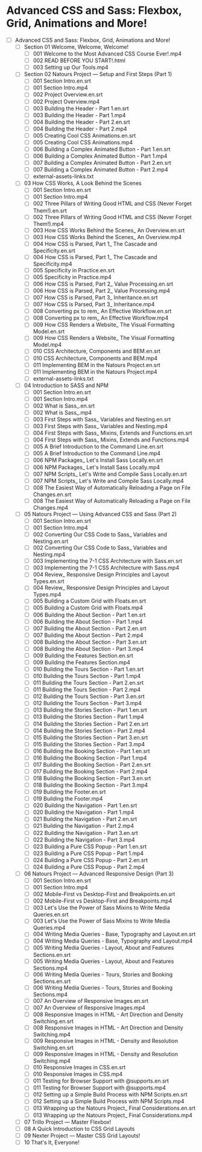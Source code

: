 # Advanced CSS and Sass: Flexbox, Grid, Animations and More!

- [ ] Advanced CSS and Sass: Flexbox, Grid, Animations and More!
  - [ ] Section 01 Welcome, Welcome, Welcome!
    - [ ] 001 Welcome to the Most Advanced CSS Course Ever!.mp4
    - [ ] 002 READ BEFORE YOU START!.html
    - [ ] 003 Setting up Our Tools.mp4
  - [ ] Section 02 Natours Project — Setup and First Steps (Part 1)
    - [ ] 001 Section Intro.en.srt
    - [ ] 001 Section Intro.mp4
    - [ ] 002 Project Overview.en.srt
    - [ ] 002 Project Overview.mp4
    - [ ] 003 Building the Header - Part 1.en.srt
    - [ ] 003 Building the Header - Part 1.mp4
    - [ ] 004 Building the Header - Part 2.en.srt
    - [ ] 004 Building the Header - Part 2.mp4
    - [ ] 005 Creating Cool CSS Animations.en.srt
    - [ ] 005 Creating Cool CSS Animations.mp4
    - [ ] 006 Building a Complex Animated Button - Part 1.en.srt
    - [ ] 006 Building a Complex Animated Button - Part 1.mp4
    - [ ] 007 Building a Complex Animated Button - Part 2.en.srt
    - [ ] 007 Building a Complex Animated Button - Part 2.mp4
    - [ ] external-assets-links.txt
  - [ ] 03 How CSS Works, A Look Behind the Scenes
    - [ ] 001 Section Intro.en.srt
    - [ ] 001 Section Intro.mp4
    - [ ] 002 Three Pillars of Writing Good HTML and CSS (Never Forget Them!).en.srt
    - [ ] 002 Three Pillars of Writing Good HTML and CSS (Never Forget Them!).mp4
    - [ ] 003 How CSS Works Behind the Scenes_ An Overview.en.srt
    - [ ] 003 How CSS Works Behind the Scenes_ An Overview.mp4
    - [ ] 004 How CSS is Parsed, Part 1_ The Cascade and Specificity.en.srt
    - [ ] 004 How CSS is Parsed, Part 1_ The Cascade and Specificity.mp4
    - [ ] 005 Specificity in Practice.en.srt
    - [ ] 005 Specificity in Practice.mp4
    - [ ] 006 How CSS is Parsed, Part 2_ Value Processing.en.srt
    - [ ] 006 How CSS is Parsed, Part 2_ Value Processing.mp4
    - [ ] 007 How CSS is Parsed, Part 3_ Inheritance.en.srt
    - [ ] 007 How CSS is Parsed, Part 3_ Inheritance.mp4
    - [ ] 008 Converting px to rem_ An Effective Workflow.en.srt
    - [ ] 008 Converting px to rem_ An Effective Workflow.mp4
    - [ ] 009 How CSS Renders a Website_ The Visual Formatting Model.en.srt
    - [ ] 009 How CSS Renders a Website_ The Visual Formatting Model.mp4
    - [ ] 010 CSS Architecture, Components and BEM.en.srt
    - [ ] 010 CSS Architecture, Components and BEM.mp4
    - [ ] 011 Implementing BEM in the Natours Project.en.srt
    - [ ] 011 Implementing BEM in the Natours Project.mp4
    - [ ] external-assets-links.txt
  - [ ] 04 Introduction to SASS and NPM
    - [ ] 001 Section Intro.en.srt
    - [ ] 001 Section Intro.mp4
    - [ ] 002 What is Sass_.en.srt
    - [ ] 002 What is Sass_.mp4
    - [ ] 003 First Steps with Sass_ Variables and Nesting.en.srt
    - [ ] 003 First Steps with Sass_ Variables and Nesting.mp4
    - [ ] 004 First Steps with Sass_ Mixins, Extends and Functions.en.srt
    - [ ] 004 First Steps with Sass_ Mixins, Extends and Functions.mp4
    - [ ] 005 A Brief Introduction to the Command Line.en.srt
    - [ ] 005 A Brief Introduction to the Command Line.mp4
    - [ ] 006 NPM Packages_ Let's Install Sass Locally.en.srt
    - [ ] 006 NPM Packages_ Let's Install Sass Locally.mp4
    - [ ] 007 NPM Scripts_ Let's Write and Compile Sass Locally.en.srt
    - [ ] 007 NPM Scripts_ Let's Write and Compile Sass Locally.mp4
    - [ ] 008 The Easiest Way of Automatically Reloading a Page on File Changes.en.srt
    - [ ] 008 The Easiest Way of Automatically Reloading a Page on File Changes.mp4
  - [ ] 05 Natours Project — Using Advanced CSS and Sass (Part 2)
    - [ ] 001 Section Intro.en.srt
    - [ ] 001 Section Intro.mp4
    - [ ] 002 Converting Our CSS Code to Sass_ Variables and Nesting.en.srt
    - [ ] 002 Converting Our CSS Code to Sass_ Variables and Nesting.mp4
    - [ ] 003 Implementing the 7-1 CSS Architecture with Sass.en.srt
    - [ ] 003 Implementing the 7-1 CSS Architecture with Sass.mp4
    - [ ] 004 Review_ Responsive Design Principles and Layout Types.en.srt
    - [ ] 004 Review_ Responsive Design Principles and Layout Types.mp4
    - [ ] 005 Building a Custom Grid with Floats.en.srt
    - [ ] 005 Building a Custom Grid with Floats.mp4
    - [ ] 006 Building the About Section - Part 1.en.srt
    - [ ] 006 Building the About Section - Part 1.mp4
    - [ ] 007 Building the About Section - Part 2.en.srt
    - [ ] 007 Building the About Section - Part 2.mp4
    - [ ] 008 Building the About Section - Part 3.en.srt
    - [ ] 008 Building the About Section - Part 3.mp4
    - [ ] 009 Building the Features Section.en.srt
    - [ ] 009 Building the Features Section.mp4
    - [ ] 010 Building the Tours Section - Part 1.en.srt
    - [ ] 010 Building the Tours Section - Part 1.mp4
    - [ ] 011 Building the Tours Section - Part 2.en.srt
    - [ ] 011 Building the Tours Section - Part 2.mp4
    - [ ] 012 Building the Tours Section - Part 3.en.srt
    - [ ] 012 Building the Tours Section - Part 3.mp4
    - [ ] 013 Building the Stories Section - Part 1.en.srt
    - [ ] 013 Building the Stories Section - Part 1.mp4
    - [ ] 014 Building the Stories Section - Part 2.en.srt
    - [ ] 014 Building the Stories Section - Part 2.mp4
    - [ ] 015 Building the Stories Section - Part 3.en.srt
    - [ ] 015 Building the Stories Section - Part 3.mp4
    - [ ] 016 Building the Booking Section - Part 1.en.srt
    - [ ] 016 Building the Booking Section - Part 1.mp4
    - [ ] 017 Building the Booking Section - Part 2.en.srt
    - [ ] 017 Building the Booking Section - Part 2.mp4
    - [ ] 018 Building the Booking Section - Part 3.en.srt
    - [ ] 018 Building the Booking Section - Part 3.mp4
    - [ ] 019 Building the Footer.en.srt
    - [ ] 019 Building the Footer.mp4
    - [ ] 020 Building the Navigation - Part 1.en.srt
    - [ ] 020 Building the Navigation - Part 1.mp4
    - [ ] 021 Building the Navigation - Part 2.en.srt
    - [ ] 021 Building the Navigation - Part 2.mp4
    - [ ] 022 Building the Navigation - Part 3.en.srt
    - [ ] 022 Building the Navigation - Part 3.mp4
    - [ ] 023 Building a Pure CSS Popup - Part 1.en.srt
    - [ ] 023 Building a Pure CSS Popup - Part 1.mp4
    - [ ] 024 Building a Pure CSS Popup - Part 2.en.srt
    - [ ] 024 Building a Pure CSS Popup - Part 2.mp4
  - [ ] 06 Natours Project — Advanced Responsive Design (Part 3)
    - [ ] 001 Section Intro.en.srt
    - [ ] 001 Section Intro.mp4
    - [ ] 002 Mobile-First vs Desktop-First and Breakpoints.en.srt
    - [ ] 002 Mobile-First vs Desktop-First and Breakpoints.mp4
    - [ ] 003 Let's Use the Power of Sass Mixins to Write Media Queries.en.srt
    - [ ] 003 Let's Use the Power of Sass Mixins to Write Media Queries.mp4
    - [ ] 004 Writing Media Queries - Base, Typography and Layout.en.srt
    - [ ] 004 Writing Media Queries - Base, Typography and Layout.mp4
    - [ ] 005 Writing Media Queries - Layout, About and Features Sections.en.srt
    - [ ] 005 Writing Media Queries - Layout, About and Features Sections.mp4
    - [ ] 006 Writing Media Queries - Tours, Stories and Booking Sections.en.srt
    - [ ] 006 Writing Media Queries - Tours, Stories and Booking Sections.mp4
    - [ ] 007 An Overview of Responsive Images.en.srt
    - [ ] 007 An Overview of Responsive Images.mp4
    - [ ] 008 Responsive Images in HTML - Art Direction and Density Switching.en.srt
    - [ ] 008 Responsive Images in HTML - Art Direction and Density Switching.mp4
    - [ ] 009 Responsive Images in HTML - Density and Resolution Switching.en.srt
    - [ ] 009 Responsive Images in HTML - Density and Resolution Switching.mp4
    - [ ] 010 Responsive Images in CSS.en.srt
    - [ ] 010 Responsive Images in CSS.mp4
    - [ ] 011 Testing for Browser Support with @supports.en.srt
    - [ ] 011 Testing for Browser Support with @supports.mp4
    - [ ] 012 Setting up a Simple Build Process with NPM Scripts.en.srt
    - [ ] 012 Setting up a Simple Build Process with NPM Scripts.mp4
    - [ ] 013 Wrapping up the Natours Project_ Final Considerations.en.srt
    - [ ] 013 Wrapping up the Natours Project_ Final Considerations.mp4
  - [ ] 07 Trillo Project — Master Flexbox!
  - [ ] 08 A Quick Introduction to CSS Grid Layouts
  - [ ] 09 Nexter Project — Master CSS Grid Layouts!
  - [ ] 10 That's It, Everyone!
